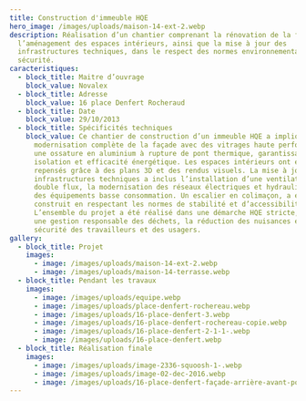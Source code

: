 ```yaml
---
title: Construction d'immeuble HQE
hero_image: /images/uploads/maison-14-ext-2.webp
description: Réalisation d’un chantier comprenant la rénovation de la façade,
  l’aménagement des espaces intérieurs, ainsi que la mise à jour des
  infrastructures techniques, dans le respect des normes environnementales et de
  sécurité.
caracteristiques:
  - block_title: Maitre d’ouvrage
    block_value: Novalex
  - block_title: Adresse
    block_value: 16 place Denfert Rocheraud
  - block_title: Date
    block_value: 29/10/2013
  - block_title: Spécificités techniques
    block_value: Ce chantier de construction d’un immeuble HQE a impliqué la
      modernisation complète de la façade avec des vitrages haute performance et
      une ossature en aluminium à rupture de pont thermique, garantissant
      isolation et efficacité énergétique. Les espaces intérieurs ont été
      repensés grâce à des plans 3D et des rendus visuels. La mise à jour des
      infrastructures techniques a inclus l’installation d’une ventilation
      double flux, la modernisation des réseaux électriques et hydrauliques avec
      des équipements basse consommation. Un escalier en colimaçon, a été
      construit en respectant les normes de stabilité et d’accessibilité.
      L’ensemble du projet a été réalisé dans une démarche HQE stricte, assurant
      une gestion responsable des déchets, la réduction des nuisances et la
      sécurité des travailleurs et des usagers.
gallery:
  - block_title: Projet
    images:
      - image: /images/uploads/maison-14-ext-2.webp
      - image: /images/uploads/maison-14-terrasse.webp
  - block_title: Pendant les travaux
    images:
      - image: /images/uploads/equipe.webp
      - image: /images/uploads/place-denfert-rochereau.webp
      - image: /images/uploads/16-place-denfert-3.webp
      - image: /images/uploads/16-place-denfert-rochereau-copie.webp
      - image: /images/uploads/16-place-denfert-2-1-1-.webp
      - image: /images/uploads/16-place-denfert.webp
  - block_title: Réalisation finale
    images:
      - image: /images/uploads/image-2336-squoosh-1-.webp
      - image: /images/uploads/image-02-dec-2016.webp
      - image: /images/uploads/16-place-denfert-façade-arrière-avant-pose-persienne-.webp
---
```

